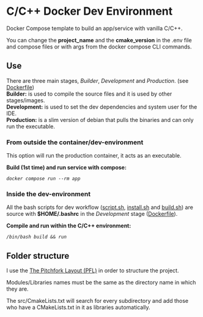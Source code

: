 # C/C++ Docker Dev Environment

Docker Compose template to build an app/service with vanilla C/C++.

You can change the **project_name** and the **cmake_version** in the .env file and compose files or with args from the docker compose CLI commands.

## Use

There are three main stages, _Builder_, _Development_ and _Production_. (see [Dockerfile](https://github.com/estebanmatias92/vanilla-cppner-boilerplate/blob/main/Dockerfile))<br/>
**Builder:** is used to compile the source files and it is used by other stages/images.<br/>
**Development:** is used to set the dev dependencies and system user for the IDE.<br/>
**Production:** is a slim version of debian that pulls the binaries and can only run the executable.

### From outside the container/dev-environment

This option will run the production container, it acts as an executable.

**Build (1st time) and run service with compose:**

_`docker compose run --rm app`_

### Inside the dev-environment

All the bash scripts for dev workflow ([script.sh](https://github.com/estebanmatias92/vanilla-cppner-boilerplate/blob/main/script.sh), [install.sh](https://github.com/estebanmatias92/vanilla-cppner-boilerplate/blob/main/install.sh) and [build.sh](https://github.com/estebanmatias92/vanilla-cppner-boilerplate/blob/main/build.sh)) are source with **$HOME/.bashrc** in the _Development_ stage ([Dockerfile](https://github.com/estebanmatias92/vanilla-cppner-boilerplate/blob/main/Dockerfile)).

**Compile and run within the C/C++ environment:**

_`/bin/bash build && run`_

## Folder structure

I use the [The Pitchfork Layout (PFL)](https://api.csswg.org/bikeshed/?force=1&url=https://raw.githubusercontent.com/vector-of-bool/pitchfork/develop/data/spec.bs) in order to structure the project.

Modules/Libraries names must be the same as the directory name in which they are.

The src/CmakeLists.txt will search for every subdirectory and add those who have a CMakeLists.txt in it as libraries automatically.
